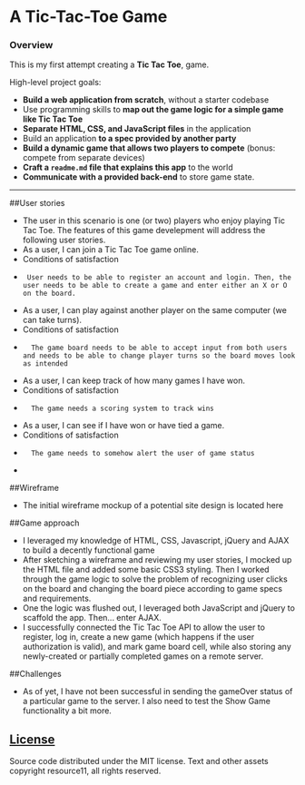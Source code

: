 # A Tic-Tac-Toe Game

### Overview

This is my first attempt creating a **Tic Tac Toe**, game.


High-level project goals:

* **Build a web application from scratch**, without a starter codebase
* Use programming skills to **map out the game logic for a simple game like Tic Tac Toe**
* **Separate HTML, CSS, and JavaScript files** in the application
* Build an application **to a spec provided by another party**
* **Build a dynamic game that allows two players to compete** (bonus: compete from separate devices)
* **Craft a ``readme.md`` file that explains this app** to the world
* **Communicate with a provided back-end** to store game state.

---

##User stories
* The user in this scenario is one (or two) players who enjoy playing Tic Tac Toe.
The features of this game develepment will address the following user stories.
* As a user, I can join a Tic Tac Toe game online.
*   Conditions of satisfaction
*      User needs to be able to register an account and login. Then, the user needs to be able to create a game and enter either an X or O on the board.
* As a user, I can play against another player on the same computer (we can take turns).
*   Conditions of satisfaction
*       The game board needs to be able to accept input from both users and needs to be able to change player turns so the board moves look as intended
* As a user, I can keep track of how many games I have won.
*   Conditions of satisfaction
*       The game needs a scoring system to track wins
* As a user, I can see if I have won or have tied a game.
*   Conditions of satisfaction
*       The game needs to somehow alert the user of game status
*

##Wireframe
* The initial wireframe mockup of a potential site design is located here

##Game approach
* I leveraged my knowledge of HTML, CSS, Javascript, jQuery and AJAX to build a decently functional game
* After sketching a wireframe and reviewing my user stories, I mocked up the HTML file and added some basic CSS3 styling. Then I worked through the game logic to solve the problem of recognizing user clicks on the board and changing the board piece according to game specs and requirements.
* One the logic was flushed out, I leveraged both JavaScript and jQuery to scaffold the app. Then... enter AJAX.
* I successfully connected the Tic Tac Toe API to allow the user to register, log in, create a new game (which happens if the user authorization is valid), and mark game board cell, while also storing any newly-created or partially completed games on a remote server.

##Challenges
* As of yet, I have not been successful in sending the gameOver status of a particular game to the server. I also need to test the Show Game functionality a bit more.

[License](LICENSE)
------------------

Source code distributed under the MIT license. Text and other assets copyright
resource11, all rights reserved.
